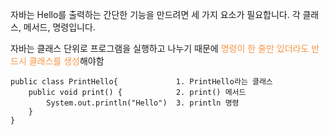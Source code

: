 자바는 Hello를 출력하는 간단한 기능을 만드려면 세 가지 요소가 필요합니다.
각 클래스, 메서드, 명령입니다.

자바는 클래스 단위로 프로그램을 실행하고 나누기 때문에 <font color="#f79646">명령이 한 줄만 있더라도 반드시 클래스를 생성</font>해야함
```
public class PrintHello{             1. PrintHello라는 클래스
	public void print() {            2. print() 메서드
		System.out.println("Hello")  3. println 명령
	}
}
```